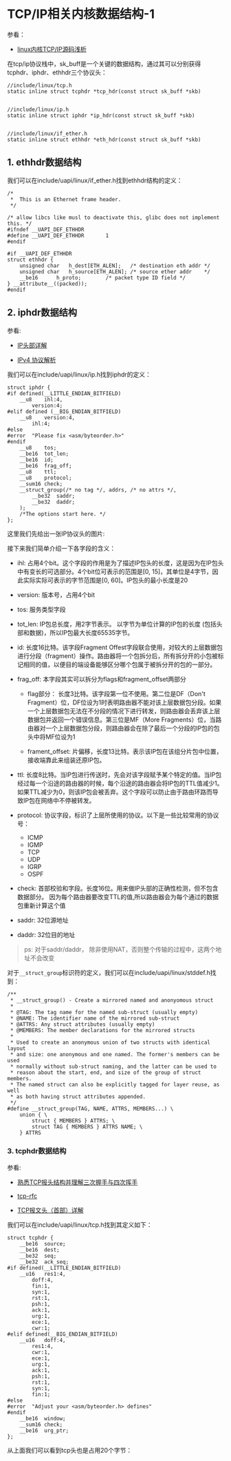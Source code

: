 # TCP/IP相关内核数据结构-1

参看：

- [linux内核TCP/IP源码浅析](https://blog.csdn.net/weixin_40355471/article/details/131535653)


在tcp/ip协议栈中，sk_buff是一个关键的数据结构，通过其可以分别获得tcphdr、iphdr、ethhdr三个协议头：

```
//include/linux/tcp.h
static inline struct tcphdr *tcp_hdr(const struct sk_buff *skb)


//include/linux/ip.h
static inline struct iphdr *ip_hdr(const struct sk_buff *skb)


//include/linux/if_ether.h
static inline struct ethhdr *eth_hdr(const struct sk_buff *skb)

```

## 1. ethhdr数据结构

我们可以在include/uapi/linux/if_ether.h找到ethhdr结构的定义：

```
/*
 *	This is an Ethernet frame header.
 */

/* allow libcs like musl to deactivate this, glibc does not implement this. */
#ifndef __UAPI_DEF_ETHHDR
#define __UAPI_DEF_ETHHDR		1
#endif

#if __UAPI_DEF_ETHHDR
struct ethhdr {
	unsigned char	h_dest[ETH_ALEN];	/* destination eth addr	*/
	unsigned char	h_source[ETH_ALEN];	/* source ether addr	*/
	__be16		h_proto;		/* packet type ID field	*/
} __attribute__((packed));
#endif
```


## 2. iphdr数据结构

参看:

- [IP头部详解](https://zhuanlan.zhihu.com/p/371723473)

- [IPv4 协议解析](https://sunyunqiang.com/blog/ipv4_protocol_rfc791/)

我们可以在include/uapi/linux/ip.h找到iphdr的定义：

```
struct iphdr {
#if defined(__LITTLE_ENDIAN_BITFIELD)
	__u8	ihl:4,
		version:4;
#elif defined (__BIG_ENDIAN_BITFIELD)
	__u8	version:4,
  		ihl:4;
#else
#error	"Please fix <asm/byteorder.h>"
#endif
	__u8	tos;
	__be16	tot_len;
	__be16	id;
	__be16	frag_off;
	__u8	ttl;
	__u8	protocol;
	__sum16	check;
	__struct_group(/* no tag */, addrs, /* no attrs */,
		__be32	saddr;
		__be32	daddr;
	);
	/*The options start here. */
};

```

这里我们先给出一张IP协议头的图片:



接下来我们简单介绍一下各字段的含义：

- ihl: 占用4个bit。这个字段的作用是为了描述IP包头的长度，这是因为在IP包头中有变长的可选部分。4个bit位可表示的范围是[0, 15]，其单位是4字节，因此实际实际可表示的字节范围是[0, 60]。IP包头的最小长度是20

- version: 版本号，占用4个bit

- tos: 服务类型字段

- tot_len: IP包总长度，用2字节表示。 以字节为单位计算的IP包的长度 (包括头部和数据)，所以IP包最大长度65535字节。

- id: 长度16比特。该字段Fragment Offest字段联合使用，对较大的上层数据包进行分段（fragment）操作。路由器将一个包拆分后，所有拆分开的小包被标记相同的值，以便目的端设备能够区分哪个包属于被拆分开的包的一部分。


- frag_off: 本字段其实可以拆分为flags和fragment_offset两部分

    - flag部分： 长度3比特。该字段第一位不使用。第二位是DF（Don't Fragment）位，DF位设为1时表明路由器不能对该上层数据包分段。如果一个上层数据包无法在不分段的情况下进行转发，则路由器会丢弃该上层数据包并返回一个错误信息。第三位是MF（More Fragments）位，当路由器对一个上层数据包分段，则路由器会在除了最后一个分段的IP包的包头中将MF位设为1

    - frament_offset: 片偏移，长度13比特。表示该IP包在该组分片包中位置，接收端靠此来组装还原IP包。


- ttl: 长度8比特。当IP包进行传送时，先会对该字段赋予某个特定的值。当IP包经过每一个沿途的路由器的时候，每个沿途的路由器会将IP包的TTL值减少1。如果TTL减少为0，则该IP包会被丢弃。这个字段可以防止由于路由环路而导致IP包在网络中不停被转发。

- protocol: 协议字段，标识了上层所使用的协议。以下是一些比较常用的协议号：

    - ICMP
    - IGMP
    - TCP
    - UDP
    - IGRP
    - OSPF

- check: 首部校验和字段。长度16位。用来做IP头部的正确性检测，但不包含数据部分。 因为每个路由器要改变TTL的值,所以路由器会为每个通过的数据包重新计算这个值

- saddr: 32位源地址

- daddr: 32位目的地址

 >ps: 对于saddr/daddr， 除非使用NAT，否则整个传输的过程中，这两个地址不会改变


对于`__struct_group`标识符的定义，我们可以在include/uapi/linux/stddef.h找到：

```
/**
 * __struct_group() - Create a mirrored named and anonyomous struct
 *
 * @TAG: The tag name for the named sub-struct (usually empty)
 * @NAME: The identifier name of the mirrored sub-struct
 * @ATTRS: Any struct attributes (usually empty)
 * @MEMBERS: The member declarations for the mirrored structs
 *
 * Used to create an anonymous union of two structs with identical layout
 * and size: one anonymous and one named. The former's members can be used
 * normally without sub-struct naming, and the latter can be used to
 * reason about the start, end, and size of the group of struct members.
 * The named struct can also be explicitly tagged for layer reuse, as well
 * as both having struct attributes appended.
 */
#define __struct_group(TAG, NAME, ATTRS, MEMBERS...) \
	union { \
		struct { MEMBERS } ATTRS; \
		struct TAG { MEMBERS } ATTRS NAME; \
	} ATTRS
```

### 3. tcphdr数据结构

参看:

- [熟悉TCP报头结构并理解三次握手与四次挥手](https://blog.csdn.net/JLX_1/article/details/142934023)

- [tcp-rfc](https://www.rfc-editor.org/rfc/rfc9293.html)

- [TCP报文头（首部）详解](https://blog.csdn.net/ShenDaiSun/article/details/134960302)

我们可以在include/uapi/linux/tcp.h找到其定义如下：

```
struct tcphdr {
	__be16	source;
	__be16	dest;
	__be32	seq;
	__be32	ack_seq;
#if defined(__LITTLE_ENDIAN_BITFIELD)
	__u16	res1:4,
		doff:4,
		fin:1,
		syn:1,
		rst:1,
		psh:1,
		ack:1,
		urg:1,
		ece:1,
		cwr:1;
#elif defined(__BIG_ENDIAN_BITFIELD)
	__u16	doff:4,
		res1:4,
		cwr:1,
		ece:1,
		urg:1,
		ack:1,
		psh:1,
		rst:1,
		syn:1,
		fin:1;
#else
#error	"Adjust your <asm/byteorder.h> defines"
#endif
	__be16	window;
	__sum16	check;
	__be16	urg_ptr;
};
```
从上面我们可以看到tcp头也是占用20个字节：


